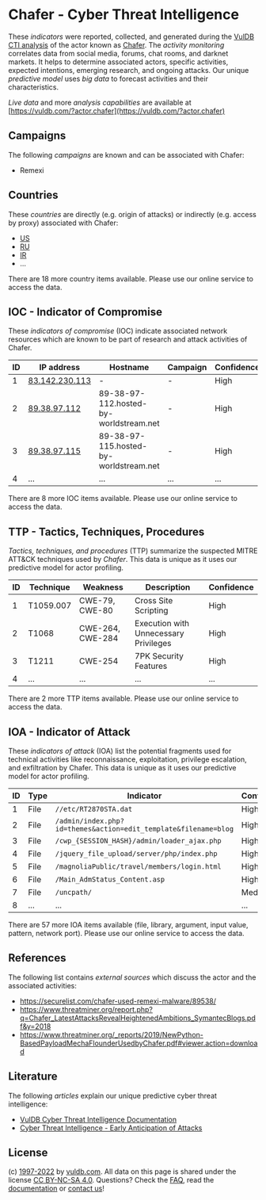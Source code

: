 # Chafer - Cyber Threat Intelligence

These _indicators_ were reported, collected, and generated during the [VulDB CTI analysis](https://vuldb.com/?kb.cti) of the actor known as [Chafer](https://vuldb.com/?actor.chafer). The _activity monitoring_ correlates data from social media, forums, chat rooms, and darknet markets. It helps to determine associated actors, specific activities, expected intentions, emerging research, and ongoing attacks. Our unique _predictive model_ uses _big data_ to forecast activities and their characteristics.

_Live data_ and more _analysis capabilities_ are available at [https://vuldb.com/?actor.chafer](https://vuldb.com/?actor.chafer)

## Campaigns

The following _campaigns_ are known and can be associated with Chafer:

* Remexi

## Countries

These _countries_ are directly (e.g. origin of attacks) or indirectly (e.g. access by proxy) associated with Chafer:

* [US](https://vuldb.com/?country.us)
* [RU](https://vuldb.com/?country.ru)
* [IR](https://vuldb.com/?country.ir)
* ...

There are 18 more country items available. Please use our online service to access the data.

## IOC - Indicator of Compromise

These _indicators of compromise_ (IOC) indicate associated network resources which are known to be part of research and attack activities of Chafer.

ID | IP address | Hostname | Campaign | Confidence
-- | ---------- | -------- | -------- | ----------
1 | [83.142.230.113](https://vuldb.com/?ip.83.142.230.113) | - | - | High
2 | [89.38.97.112](https://vuldb.com/?ip.89.38.97.112) | 89-38-97-112.hosted-by-worldstream.net | - | High
3 | [89.38.97.115](https://vuldb.com/?ip.89.38.97.115) | 89-38-97-115.hosted-by-worldstream.net | - | High
4 | ... | ... | ... | ...

There are 8 more IOC items available. Please use our online service to access the data.

## TTP - Tactics, Techniques, Procedures

_Tactics, techniques, and procedures_ (TTP) summarize the suspected MITRE ATT&CK techniques used by _Chafer_. This data is unique as it uses our predictive model for actor profiling.

ID | Technique | Weakness | Description | Confidence
-- | --------- | -------- | ----------- | ----------
1 | T1059.007 | CWE-79, CWE-80 | Cross Site Scripting | High
2 | T1068 | CWE-264, CWE-284 | Execution with Unnecessary Privileges | High
3 | T1211 | CWE-254 | 7PK Security Features | High
4 | ... | ... | ... | ...

There are 2 more TTP items available. Please use our online service to access the data.

## IOA - Indicator of Attack

These _indicators of attack_ (IOA) list the potential fragments used for technical activities like reconnaissance, exploitation, privilege escalation, and exfiltration by Chafer. This data is unique as it uses our predictive model for actor profiling.

ID | Type | Indicator | Confidence
-- | ---- | --------- | ----------
1 | File | `//etc/RT2870STA.dat` | High
2 | File | `/admin/index.php?id=themes&action=edit_template&filename=blog` | High
3 | File | `/cwp_{SESSION_HASH}/admin/loader_ajax.php` | High
4 | File | `/jquery_file_upload/server/php/index.php` | High
5 | File | `/magnoliaPublic/travel/members/login.html` | High
6 | File | `/Main_AdmStatus_Content.asp` | High
7 | File | `/uncpath/` | Medium
8 | ... | ... | ...

There are 57 more IOA items available (file, library, argument, input value, pattern, network port). Please use our online service to access the data.

## References

The following list contains _external sources_ which discuss the actor and the associated activities:

* https://securelist.com/chafer-used-remexi-malware/89538/
* https://www.threatminer.org/report.php?q=Chafer_LatestAttacksRevealHeightenedAmbitions_SymantecBlogs.pdf&y=2018
* https://www.threatminer.org/_reports/2019/NewPython-BasedPayloadMechaFlounderUsedbyChafer.pdf#viewer.action=download

## Literature

The following _articles_ explain our unique predictive cyber threat intelligence:

* [VulDB Cyber Threat Intelligence Documentation](https://vuldb.com/?kb.cti)
* [Cyber Threat Intelligence - Early Anticipation of Attacks](https://www.scip.ch/en/?labs.20201022)

## License

(c) [1997-2022](https://vuldb.com/?kb.changelog) by [vuldb.com](https://vuldb.com/?kb.about). All data on this page is shared under the license [CC BY-NC-SA 4.0](https://creativecommons.org/licenses/by-nc-sa/4.0/). Questions? Check the [FAQ](https://vuldb.com/?kb.faq), read the [documentation](https://vuldb.com/?kb) or [contact us](https://vuldb.com/?contact)!
